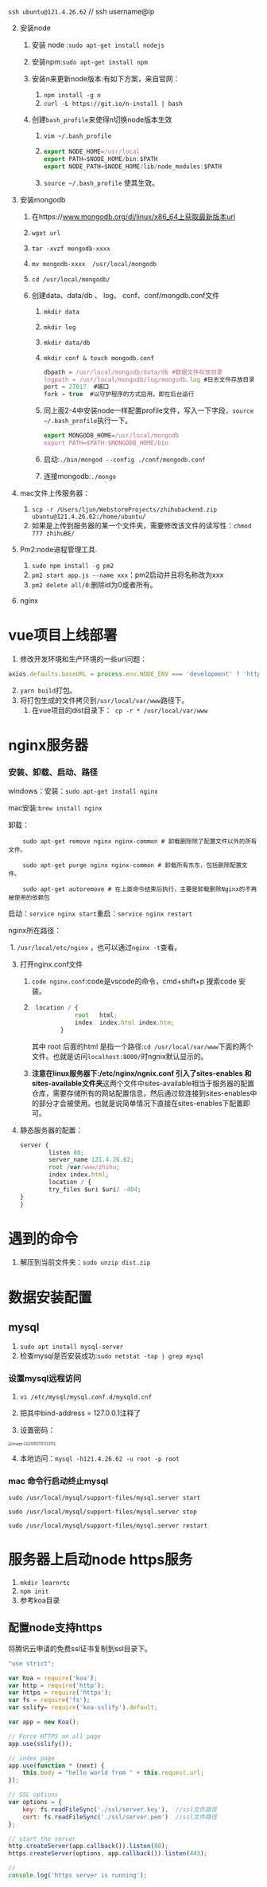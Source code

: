    `ssh ubuntu@121.4.26.62` // ssh username@ip

2. 安装node

   1. 安装 node :`sudo apt-get install nodejs`

   2. 安装npm:`sudo apt-get install npm`

   3. 安装n来更新node版本:有如下方案，来自官网：

      1. `npm install -g n`
      2. `curl -L https://git.io/n-install | bash`

   4. 创建`bash_profile`来使得n切换node版本生效

      1. `vim ~/.bash_profile`

      2. ```js
         export NODE_HOME=/usr/local
         export PATH=$NODE_HOME/bin:$PATH
         export NODE_PATH=$NODE_HOME/lib/node_modules:$PATH
         ```

      3. `source ~/.bash_profile` 使其生效。

3. 安装mongodb

   1. 在https://www.mongodb.org/dl/linux/x86_64上获取最新版本url

   2. `wget url`

   3. `tar -xvzf mongodb-xxxx`

   4. `mv mongodb-xxxx  /usr/local/mongodb`

   5. `cd /usr/local/mongodb/`

   6. 创建data、data/db 、 log、 conf、conf/mongdb.conf文件

      1. `mkdir data`
      2. `mkdir log`
      3. `mkdir data/db`

      4. `mkdir conf & touch mongodb.conf`

         ```js
         dbpath = /usr/local/mongodb/data/db #数据文件存放目录  
         logpath = /usr/local/mongodb/log/mongodb.log #日志文件存放目录  
         port = 27017  #端口  
         fork = true  #以守护程序的方式启用，即在后台运行 
         ```

      5. 同上面2-4中安装node一样配置profile文件，写入一下字段，`source ~/.bash_profile`执行一下。

         ```js
         export MONGODB_HOME=/usr/local/mongodb  
         export PATH=$PATH:$MONGODB_HOME/bin  
         ```

      6. 启动:`./bin/mongod --config ./conf/mongodb.conf`

      7. 连接mongodb:`./mongo`

4. mac文件上传服务器：

   1. `scp -r /Users/ljun/WebstormProjects/zhihubackend.zip ubuntu@121.4.26.62:/home/ubuntu/`
   2. 如果是上传到服务器的某一个文件夹，需要修改该文件的读写性：`chmod 777 zhihuBE/`

5. Pm2:node进程管理工具.

   1. `sudo npm install -g pm2`
   2. `pm2 start app.js --name xxx`：pm2启动并且将名称改为xxx
   3. `pm2 delete all/0`:删除id为0或者所有。

6. nginx






# vue项目上线部署

1. 修改开发环境和生产环境的一些url问题：

```js
axios.defaults.baseURL = process.env.NODE_ENV === 'development' ? 'http://localhost:3000/api' : 'http://121.4.26.62:3000/api';

```

2. `yarn build`打包。
3. 将打包生成的文件拷贝到`/usr/local/var/www`路径下。
   1. 在vue项目的dist目录下：` cp -r * /usr/local/var/www`



# nginx服务器

### 安装、卸载、启动、路径

windows：安装：`sudo apt-get install nginx`

mac安装:`brew install nginx`

卸载：

```
    sudo apt-get remove nginx nginx-common # 卸载删除除了配置文件以外的所有文件。

    sudo apt-get purge nginx nginx-common # 卸载所有东东，包括删除配置文件。

    sudo apt-get autoremove # 在上面命令结束后执行，主要是卸载删除Nginx的不再被使用的依赖包
```

启动：`service nginx start`重启：`service nginx restart`



nginx所在路径：

​			1. `/usr/local/etc/nginx` ，也可以通过`nginx -t`查看。

3. 打开nginx.conf文件

   1. `code nginx.conf`:code是vscode的命令，cmd+shift+p 搜索code 安装。

   2. ```js
       location / {
                  root   html;
                  index  index.html index.htm;
              }
      ```

      其中 root 后面的html 是指一个路径:`cd /usr/local/var/www`下面的两个文件。也就是访问`localhost:8000/`时ngnix默认显示的。

   3. **注意在linux服务器下:/etc/nginx/ngnix.conf  引入了sites-enables 和sites-available文件夹**这两个文件中sites-available相当于服务器的配置仓库，需要存储所有的网站配置信息，然后通过软连接到sites-enables中的部分才会被使用。也就是说简单情况下直接在sites-enables下配置即可。

4. 静态服务器的配置：

   ```js
   server {
           listen 80;
           server_name 121.4.26.62;
           root /var/www/zhihu;
           index index.html;
           location / {
           try_files $uri $uri/ -404;
   }
   }
   ```





# 遇到的命令

1. 解压到当前文件夹：`sudo unzip dist.zip`





# 数据安装配置

## mysql

1. `sudo apt install mysql-server`
2. 检查mysql是否安装成功:`sudo netstat -tap | grep mysql`

### 设置mysql远程访问

1. `vi /etc/mysql/mysql.conf.d/mysqld.cnf `
2. 把其中bind-address = 127.0.0.1注释了

3. 设置密码：

<img src="https://tva1.sinaimg.cn/large/008i3skNgy1gq9vslfh39j30ma02274g.jpg" alt="image-20210507151123112" style="zoom:50%;" />



4. 本地访问：`mysql -h121.4.26.62 -u root -p root`





###  mac 命令行启动终止mysql

```
sudo /usr/local/mysql/support-files/mysql.server start

sudo /usr/local/mysql/support-files/mysql.server stop

sudo /usr/local/mysql/support-files/mysql.server restart
```











# 服务器上启动node https服务

1. `mkdir learnrtc`
2. `npm init`
3. 参考koa目录

## 配置node支持https

将腾讯云申请的免费ssl证书复制到ssl目录下。

```js
"use strict";

var Koa = require('koa');
var http = require('http');
var https = require('https');
var fs = require('fs');
var sslify= require('koa-sslify').default;

var app = new Koa();

// Force HTTPS on all page
app.use(sslify());

// index page
app.use(function * (next) {
    this.body = "hello world from " + this.request.url;
});

// SSL options
var options = {
    key: fs.readFileSync('./ssl/server.key'),  //ssl文件路径
    cert: fs.readFileSync('./ssl/server.pem')  //ssl文件路径
};

// start the server
http.createServer(app.callback()).listen(80);
https.createServer(options, app.callback()).listen(443);

//
console.log('https server is running');
```

